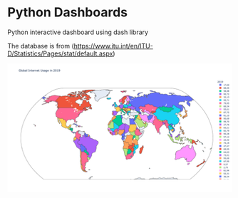 # Python Dashboards
Python interactive dashboard using dash library

The database is from (https://www.itu.int/en/ITU-D/Statistics/Pages/stat/default.aspx)

![Map](https://github.com/dbasdanis/python_dashboards/blob/main/map.png)
